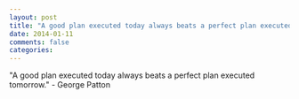```yaml
---
layout: post
title: "A good plan executed today always beats a perfect plan executed tomorrow."
date: 2014-01-11
comments: false
categories: 
---
```


<span class='quote'>"A good plan executed today always beats a perfect plan executed tomorrow."</span>
<span class='by'>- George Patton</span>
